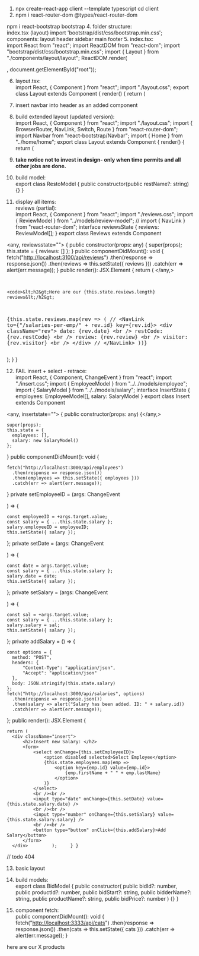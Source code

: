 1. npx create-react-app client --template typescript cd client
2. npm i react-router-dom @types/react-router-dom
<!-- 3. npm install @material-ui/core -->
npm i react-bootstrap bootstrap
4. folder structure:<br>
  index.tsx (layout) import 'bootstrap/dist/css/bootstrap.min.css'; components: layout header sidebar main footer
5. index.tsx:<br>
  import React from "react"; import ReactDOM from "react-dom"; import "bootstrap/dist/css/bootstrap.min.css"; import { Layout } from "./components/layout/layout"; ReactDOM.render(

  <layout>, document.getElementById("root"));</layout>

6. layout.tsx:<br>
  import React, { Component } from "react"; import "./layout.css"; export class Layout extends Component { render() { return (
7. insert navbar into header as an added component
8. build extended layout (updated version):<br>
  import React, { Component } from "react"; import "./layout.css"; import { BrowserRouter, NavLink, Switch, Route } from "react-router-dom"; import Navbar from "react-bootstrap/Navbar"; import { Home } from "../home/home"; export class Layout extends Component { render() { return (

9. **take notice not to invest in design- only when time permits and all other jobs are done.**

10. build model:<br>
  export class RestoModel { public constructor(public restName?: string) {} }
11. display all items:<br>
  reviews (partial):<br>
  import React, { Component } from "react"; import "./reviews.css"; import { ReviewModel } from "../models/review-model"; // import { NavLink } from "react-router-dom"; interface reviewsState { reviews: ReviewModel[]; } export class Reviews extends Component

  <any, reviewsstate=""> {
  public constructor(props: any) {
  super(props);
  this.state = {
  reviews: []     };   }
  public componentDidMount(): void {
  fetch("<a href="http://localhost:3100/api/reviews">http://localhost:3100/api/reviews</a>")
  .then(response =&gt; response.json())
  .then(reviews =&gt; this.setState({ reviews }))
  .catch(err =&gt; alert(err.message));
  }
  public render(): JSX.Element {
  return (
  </any,>

  <div classname="reviews">
    <p>
  </p>
    <pre>

    <code>&lt;h2&gt;Here are our {this.state.reviews.length} reviews&lt;/h2&gt;
  {this.state.reviews.map(rev =&gt; (
  // &lt;NavLink to={"/salaries-per-emp/" + rev.id} key={rev.id}&gt;
  &lt;div className="rev"&gt;
    date: {rev.date} &lt;br /&gt;
    restCode: {rev.restCode} &lt;br /&gt;
    review: {rev.review} &lt;br /&gt;
    visitor: {rev.visitor} &lt;br /&gt;
  &lt;/div&gt;
  // &lt;/NavLink&gt;
  ))}
  </code>
  </pre>
    <p>
  </p>
  </div>

  ); } }

12. FAIL insert + select - retrace:<br>
  import React, { Component, ChangeEvent } from "react"; import "./insert.css"; import { EmployeeModel } from "../../models/employee"; import { SalaryModel } from "../../models/salary"; interface InsertState { employees: EmployeeModel[], salary: SalaryModel } export class Insert extends Component

  <any, insertstate=""> {
  public constructor(props: any) {</any,>

  ```
  super(props);
  this.state = {
    employees: [],
    salary: new SalaryModel()
  };
  ```

  } public componentDidMount(): void {

  ```
  fetch("http://localhost:3000/api/employees")
    .then(response => response.json())
    .then(employees => this.setState({ employees }))
    .catch(err => alert(err.message));
  ```

  } private setEmployeeID = (args: ChangeEvent

  <htmlselectelement>) =&gt; {</htmlselectelement>

  ```
  const employeeID = +args.target.value;
  const salary = { ...this.state.salary };
  salary.employeeID = employeeID;
  this.setState({ salary });
  ```

  }; private setDate = (args: ChangeEvent

  <htmlinputelement>) =&gt; {</htmlinputelement>

  ```
  const date = args.target.value;
  const salary = { ...this.state.salary };
  salary.date = date;
  this.setState({ salary });
  ```

  }; private setSalary = (args: ChangeEvent

  <htmlinputelement>) =&gt; {</htmlinputelement>

  ```
  const sal = +args.target.value;
  const salary = { ...this.state.salary };
  salary.salary = sal;
  this.setState({ salary });
  ```

  }; private addSalary = () => {

  ```
  const options = {
    method: "POST",
    headers: {
        "Content-Type": "application/json",
        "Accept": "application/json"
    },
    body: JSON.stringify(this.state.salary)
  };
  fetch("http://localhost:3000/api/salaries", options)
    .then(response => response.json())
    .then(salary => alert("Salary has been added. ID: " + salary.id))
    .catch(err => alert(err.message));
  ```

  }; public render(): JSX.Element {

  ```
  return (
    <div className="insert">
        <h2>Insert new Salary: </h2>
        <form>
            <select onChange={this.setEmployeeID}>
                <option disabled selected>Select Employee</option>
                {this.state.employees.map(emp =>
                    <option key={emp.id} value={emp.id}>
                        {emp.firstName + " " + emp.lastName}
                    </option>
                )}
            </select>
            <br /><br />
            <input type="date" onChange={this.setDate} value={this.state.salary.date} />
            <br /><br />
            <input type="number" onChange={this.setSalary} value={this.state.salary.salary} />
            <br /><br />
            <button type="button" onClick={this.addSalary}>Add Salary</button>
        </form>
    </div>         );     } }
  ```

  // todo 404

13. basic layout

14. build models:<br>
  export class BidModel { public constructor( public bidId?: number, public productId?: number, public bidStart?: string, public bidderName?: string, public productName?: string, public bidPrice?: number ) {} }

15. component fetch:<br>
  public componentDidMount(): void { fetch("<http://localhost:3333/api/cats>") .then(response => response.json()) .then(cats => this.setState({ cats })) .catch(err => alert(err.message)); }

here are our X products
